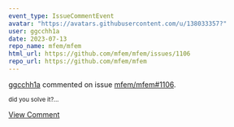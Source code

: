 ```yaml
---
event_type: IssueCommentEvent
avatar: "https://avatars.githubusercontent.com/u/138033357?"
user: ggcchh1a
date: 2023-07-13
repo_name: mfem/mfem
html_url: https://github.com/mfem/mfem/issues/1106
repo_url: https://github.com/mfem/mfem
---
```


<a href='https://github.com/ggcchh1a' target='_blank'>ggcchh1a</a> commented on issue <a href='https://github.com/mfem/mfem/issues/1106' target='_blank'>mfem/mfem#1106</a>.

<small>did you solve it?...</small>

<a href='https://github.com/mfem/mfem/issues/1106' target='_blank'>View Comment</a>